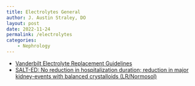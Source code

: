 ```yaml
---
title: Electrolytes General
author: J. Austin Straley, DO
layout: post
date: 2022-11-24
permalink: /electrolytes
categories: 
    - Nephrology
---
```


- [Vanderbilt Electrolyte Replacement Guidelines][1]
- [SALT-ED: No reduction in hospitalization duration; reduction in major kidney-events with balanced crystalloids (LR/Normosol)][2]

[1]: https://www.vumc.org/trauma-and-scc/sites/default/files/public_files/Protocols/Electrolyte%20Repletion%20Guideline%20PMG.pdf
[2]: https://pubmed.ncbi.nlm.nih.gov/29485926/{:target="_blank"}
